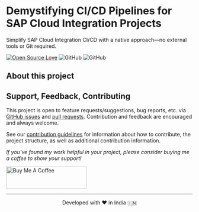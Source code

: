 # Demystifying CI/CD Pipelines for SAP Cloud Integration Projects
Simplify SAP Cloud Integration CI/CD with a native approach—no external tools or Git required.
  
[![Open Source Love](https://badges.frapsoft.com/os/v2/open-source.svg?v=103)](https://github.com/ellerbrock/open-source-badges/)
![GitHub](https://img.shields.io/github/license/nesun3/ci-cd-sap-cloud-integration)
![GitHub](https://img.shields.io/badge/sap_integration-Custom-blue)

## About this project

## Support, Feedback, Contributing

This project is open to feature requests/suggestions, bug reports, etc. via [GitHub issues](https://github.com/nesun3/ci-cd-sap-cloud-integration/issues) and [pull requests](https://github.com/nesun3/ci-cd-sap-cloud-integration/pulls). Contribution and feedback are encouraged and always welcome.

See our [contribution guidelines](https://github.com/nesun3/ci-cd-sap-cloud-integration/blob/main/.github/CONTRIBUTING.md) for information about how to contribute, the project structure, as well as additional contribution information.



*If you've found my work helpful in your project, please consider buying me a coffee to show your support!*

<a href="https://www.buymeacoffee.com/nesun3" target="_blank"><img src="https://cdn.buymeacoffee.com/buttons/v2/default-yellow.png" alt="Buy Me A Coffee" style="height: 60px !important;width: 217px !important;" ></a>


<hr>
<p align="center">
Developed with ❤️ in India 🇮🇳 
</p>

